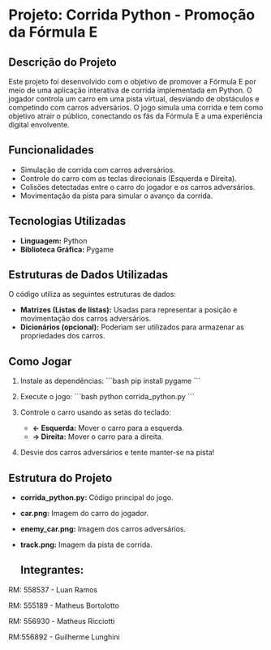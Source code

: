 
# Projeto: Corrida Python - Promoção da Fórmula E

## Descrição do Projeto
Este projeto foi desenvolvido com o objetivo de promover a Fórmula E por meio de uma aplicação interativa de corrida implementada em Python. O jogador controla um carro em uma pista virtual, desviando de obstáculos e competindo com carros adversários. O jogo simula uma corrida e tem como objetivo atrair o público, conectando os fãs da Fórmula E a uma experiência digital envolvente.

## Funcionalidades
- Simulação de corrida com carros adversários.
- Controle do carro com as teclas direcionais (Esquerda e Direita).
- Colisões detectadas entre o carro do jogador e os carros adversários.
- Movimentação da pista para simular o avanço da corrida.
  
## Tecnologias Utilizadas
- **Linguagem:** Python
- **Biblioteca Gráfica:** Pygame

## Estruturas de Dados Utilizadas
O código utiliza as seguintes estruturas de dados:
- **Matrizes (Listas de listas):** Usadas para representar a posição e movimentação dos carros adversários.
- **Dicionários (opcional):** Poderiam ser utilizados para armazenar as propriedades dos carros.

## Como Jogar
1. Instale as dependências:
   \`\`\`bash
   pip install pygame
   \`\`\`
2. Execute o jogo:
   \`\`\`bash
   python corrida_python.py
   \`\`\`
3. Controle o carro usando as setas do teclado:
   - **← Esquerda:** Mover o carro para a esquerda.
   - **→ Direita:** Mover o carro para a direita.
   
4. Desvie dos carros adversários e tente manter-se na pista!

## Estrutura do Projeto
- **corrida_python.py:** Código principal do jogo.
- **car.png:** Imagem do carro do jogador.
- **enemy_car.png:** Imagem dos carros adversários.
- **track.png:** Imagem da pista de corrida.

  ## Integrantes:

RM: 558537 - Luan Ramos

RM: 555189 - Matheus Bortolotto

RM: 556930 - Matheus Ricciotti

RM:556892 - Guilherme Lunghini

